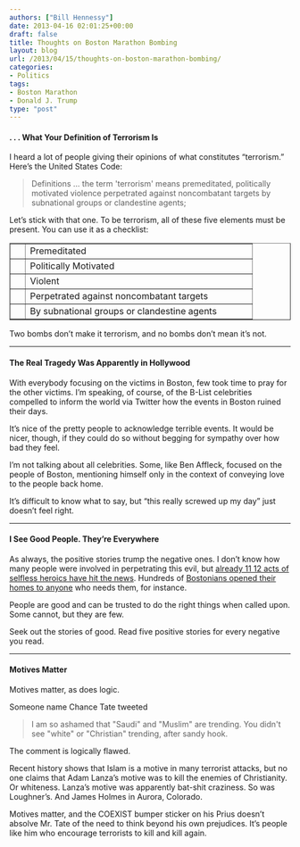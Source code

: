 ```yaml
---
authors: ["Bill Hennessy"]
date: 2013-04-16 02:01:25+00:00
draft: false
title: Thoughts on Boston Marathon Bombing
layout: blog
url: /2013/04/15/thoughts-on-boston-marathon-bombing/
categories:
- Politics
tags:
- Boston Marathon
- Donald J. Trump
type: "post"
---
```


#### . . . What Your Definition of Terrorism Is

I heard a lot of people giving their opinions of what constitutes “terrorism.” Here’s the United States Code:

> Definitions ... the term 'terrorism' means premeditated, politically motivated violence perpetrated against noncombatant targets by subnational groups or clandestine agents;
> 
> 

Let’s stick with that one. To be terrorism, all of these five elements must be present. You can use it as a checklist:

<table cellpadding="2" width="400" border="1" cellspacing="0" > <tbody > <tr >
<td width="10" valign="top" >
</td>
<td width="390" valign="top" >Premeditated
</td></tr> <tr >
<td width="10" valign="top" >
</td>
<td width="390" valign="top" >Politically Motivated
</td></tr> <tr >
<td width="10" valign="top" >
</td>
<td width="390" valign="top" >Violent
</td></tr> <tr >
<td width="10" valign="top" >
</td>
<td width="390" valign="top" >Perpetrated against noncombatant targets
</td></tr> <tr >
<td width="10" valign="top" >
</td>
<td width="390" valign="top" >By subnational groups or clandestine agents
</td></tr></tbody></table>

Two bombs don’t make it terrorism, and no bombs don’t mean it’s not.  

* * *

#### The Real Tragedy Was Apparently in Hollywood

With everybody focusing on the victims in Boston, few took time to pray for the other victims. I’m speaking, of course, of the B-List celebrities compelled to inform the world via Twitter how the events in Boston ruined their days.

It’s nice of the pretty people to acknowledge terrible events. It would be nicer, though, if they could do so without begging for sympathy over how bad they feel. 

I’m not talking about all celebrities. Some, like Ben Affleck, focused on the people of Boston, mentioning himself only in the context of conveying love to the people back home. 

It’s difficult to know what to say, but “this really screwed up my day” just doesn’t feel right.

* * *

#### I See Good People. They’re Everywhere

As always, the positive stories trump the negative ones. I don’t know how many people were involved in perpetrating this evil, but [already 11 12 acts of selfless heroics have hit the news](https://www.businessinsider.com/inspiring-images-from-boston-2013-4). Hundreds of [Bostonians opened their homes to anyone](https://docs.google.com/spreadsheet/pub?key=0AoXVKFw1Uci5dFNpRGdWd2pXZTN4a3Fza0VhVTRVaGc&output=html&utm_source=buffer&buffer_share=25647) who needs them, for instance.

People are good and can be trusted to do the right things when called upon. Some cannot, but they are few. 

Seek out the stories of good. Read five positive stories for every negative you read. 

* * *

#### Motives Matter

Motives matter, as does logic.

Someone name Chance Tate tweeted 

> I am so ashamed that "Saudi" and "Muslim" are trending. You didn't see "white" or "Christian" trending, after sandy hook.
> 
> 

The comment is logically flawed.

Recent history shows that Islam is a motive in many terrorist attacks, but no one claims that Adam Lanza’s motive was to kill the enemies of Christianity. Or whiteness. Lanza’s motive was apparently bat-shit craziness. So was Loughner’s. And James Holmes in Aurora, Colorado. 

Motives matter, and the COEXIST bumper sticker on his Prius doesn’t absolve Mr. Tate of the need to think beyond his own prejudices. It’s people like him who encourage terrorists to kill and kill again.

